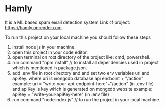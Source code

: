 # Hamly
It is a ML based spam email detection system
Link of project: https://hamly.onrender.com 


To run this project on your local machine you should follow these steps
1. install node js in your machine.
2. open this project in your code editor.
3. open terminal on root directory of the project like: cmd, powershell.
4. run command "npm install" // to install all dependencies used in project which is mentioned in package.json.
5. add .env file in root directory and and set two env veriables uri and apiKey.
    where uri is mongodb database api endpoint + "/action" example: uri = "write-your-api-endpoint-here"+"/action" (in .env file)
    and apiKey is key which is generated on mongodb website example: apiKey = "write-your-apiKey-here" (in .env file)
6. run command "node index.js" // to run the project in your local machine.